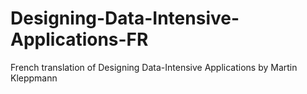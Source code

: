 # Designing-Data-Intensive-Applications-FR
French translation of Designing Data-Intensive Applications by Martin Kleppmann 
